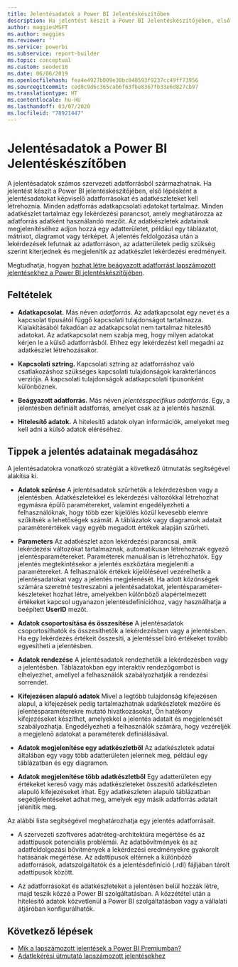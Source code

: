 ```yaml
---
title: Jelentésadatok a Power BI Jelentéskészítőben
description: Ha jelentést készít a Power BI Jelentéskészítőjében, első lépésként a jelentésadatokat képviselő adatforrásokat és adatkészleteket kell létrehoznia.
author: maggiesMSFT
ms.author: maggies
ms.reviewer: ''
ms.service: powerbi
ms.subservice: report-builder
ms.topic: conceptual
ms.custom: seodec18
ms.date: 06/06/2019
ms.openlocfilehash: fea4e4927b009e30bc040593f9237cc49ff73956
ms.sourcegitcommit: ced8c9d6c365cab6f63fbe8367fb33e6d827cb97
ms.translationtype: HT
ms.contentlocale: hu-HU
ms.lasthandoff: 03/07/2020
ms.locfileid: "78921447"
---
```

# <a name="report-data-in-power-bi-report-builder"></a>Jelentésadatok a Power BI Jelentéskészítőben

A jelentésadatok számos szervezeti adatforrásból származhatnak. Ha jelentést készít a Power BI jelentéskészítőjében, első lépésként a jelentésadatokat képviselő adatforrásokat és adatkészleteket kell létrehoznia. Minden adatforrás adatkapcsolati adatokat tartalmaz. Minden adatkészlet tartalmaz egy lekérdezési parancsot, amely meghatározza az adatforrás adatként használandó mezőit. Az adatkészletek adatainak megjelenítéséhez adjon hozzá egy adatterületet, például egy táblázatot, mátrixot, diagramot vagy térképet. A jelentés feldolgozása után a lekérdezések lefutnak az adatforráson, az adatterületek pedig szükség szerint kiterjednek és megjelenítik az adatkészlet lekérdezési eredményeit.  

Megtudhatja, hogyan [hozhat létre beágyazott adatforrást lapszámozott jelentésekhez a Power BI jelentéskészítőjében](paginated-reports-embedded-data-source.md).


##  <a name="BkMk_ReportDataTerms"></a> Feltételek  
  
- **Adatkapcsolat.** Más néven *adatforrás*. Az adatkapcsolat egy nevet és a kapcsolat típusától függő kapcsolati tulajdonságot tartalmazza. Kialakításából fakadóan az adatkapcsolat nem tartalmaz hitelesítő adatokat. Az adatkapcsolat nem szabja meg, hogy milyen adatokat kérjen le a külső adatforrásból. Ehhez egy lekérdezést kell megadni az adatkészlet létrehozásakor.  
  
- **Kapcsolati sztring.** Kapcsolati sztring az adatforráshoz való csatlakozáshoz szükséges kapcsolati tulajdonságok karakterláncos verziója. A kapcsolati tulajdonságok adatkapcsolati típusonként különböznek.  
  
- **Beágyazott adatforrás.** Más néven *jelentésspecifikus adatforrás*. Egy, a jelentésben definiált adatforrás, amelyet csak az a jelentés használ.  
  
- **Hitelesítő adatok.** A hitelesítő adatok olyan információk, amelyeket meg kell adni a külső adatok eléréséhez.  
  
##  <a name="BkMk_ReportDataTips"></a> Tippek a jelentés adatainak megadásához

 A jelentésadatokra vonatkozó stratégiát a következő útmutatás segítségével alakítsa ki.  
  
- **Adatok szűrése** A jelentésadatok szűrhetők a lekérdezésben vagy a jelentésben. Adatkészletekkel és lekérdezési változókkal létrehozhat egymásra épülő paramétereket, valamint engedélyezheti a felhasználóknak, hogy több ezer kijelölés közül kevesebb elemre szűkítsék a lehetőségek számát. A táblázatok vagy diagramok adatait paraméterértékek vagy egyéb megadott értékek alapján szűrheti.  
  
- **Parameters** Az adatkészlet azon lekérdezési parancsai, amik lekérdezési változókat tartalmaznak, automatikusan létrehoznak egyező jelentésparamétereket. Paraméterek manuálisan is létrehozhatók. Egy jelentés megtekintésekor a jelentés eszköztára megjeleníti a paramétereket. A felhasználók értékek kijelölésével vezérelhetik a jelentésadatokat vagy a jelentés megjelenését. Ha adott közönségek számára szeretné testreszabni a jelentésadatokat, jelentésparaméter-készleteket hozhat létre, amelyekben különböző alapértelmezett értékeket kapcsol ugyanazon jelentésdefinícióhoz, vagy használhatja a beépített **UserID** mezőt. 
  
- **Adatok csoportosítása és összesítése** A jelentésadatok csoportosíthatók és összesíthetők a lekérdezésben vagy a jelentésben. Ha egy lekérdezés értékeit összesíti, a jelentéssel bíró értékeket tovább egyesítheti a jelentésben.  
  
- **Adatok rendezése** A jelentésadatok rendezhetők a lekérdezésben vagy a jelentésben. Táblázatokban egy interaktív rendezőgombot is elhelyezhet, amellyel a felhasználók szabályozhatják a rendezési sorrendet.  
  
- **Kifejezésen alapuló adatok** Mivel a legtöbb tulajdonság kifejezésen alapul, a kifejezések pedig tartalmazhatnak adatkészletek mezőire és jelentésparaméterekre mutató hivatkozásokat, Ön hatékony kifejezéseket készíthet, amelyekkel a jelentés adatait és megjelenését szabályozhatja. Engedélyezheti a felhasználók számára, hogy vezéreljék a megjelenő adatokat a paraméterek definiálásával.  
  
- **Adatok megjelenítése egy adatkészletből** Az adatkészletek adatai általában egy vagy több adatterületen jelennek meg, például egy táblázatban és egy diagramon.  
  
- **Adatok megjelenítése több adatkészletből**  Egy adatterületen egy értékeket kereső vagy más adatkészleteket összesítő adatkészleten alapuló kifejezéseket írhat. Egy adatkészleten alapuló táblázatban segédjelentéseket adhat meg, amelyek egy másik adatforrás adatait jelenítik meg.  
  
 Az alábbi lista segítségével meghatározhatja egy jelentés adatforrásait.  
  
- A szervezeti szoftveres adatréteg-architektúra megértése és az adattípusok potenciális problémái. Az adatbővítmények és az adatfeldolgozási bővítmények a lekérdezési eredményekre gyakorolt hatásának megértése. Az adattípusok eltérnek a különböző adatforrások, adatszolgáltatók és a jelentésdefiníció (.rdl) fájljában tárolt adattípusok között.  
  
- Az adatforrásokat és adatkészleteket a jelentésen belül hozzák létre, majd teszik közzé a Power BI szolgáltatásban. A közzététel után a hitelesítő adatok közvetlenül a Power BI szolgáltatásban vagy a vállalati átjáróban konfigurálhatók. 

## <a name="next-steps"></a>Következő lépések

- [Mik a lapszámozott jelentések a Power BI Premiumban?](paginated-reports-report-builder-power-bi.md)  
- [Adatlekérési útmutató lapszámozott jelentésekhez](../guidance/report-paginated-data-retrieval.md)
